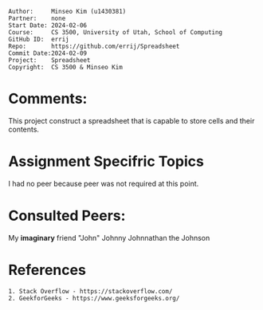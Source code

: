 ﻿```
Author:		Minseo Kim (u1430381)
Partner:	none
Start Date:	2024-02-06
Course:		CS 3500, University of Utah, School of Computing
GitHub ID:	errij
Repo:		https://github.com/errij/Spreadsheet
Commit Date:2024-02-09
Project:	Spreadsheet
Copyright:	CS 3500 & Minseo Kim
```

# Comments:

This project construct a spreadsheet that is capable to store cells and their contents.

# Assignment Specifric Topics

I had no peer because peer was not required at this point.

# Consulted Peers:

My **imaginary** friend "John" Johnny Johnnathan the Johnson

# References
	
	1. Stack Overflow - https://stackoverflow.com/
	2. GeekforGeeks - https://www.geeksforgeeks.org/